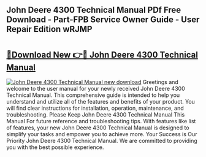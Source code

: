 ## John Deere 4300 Technical Manual PDf Free Download - Part-FPB Service Owner Guide - User Repair Edition wRJMP

# <h2><a href="http://bc97157.oget.top/?id=John+Deere+4300+Technical+Manual">🔗Download New 👉🔴 John Deere 4300 Technical Manual</a></h2>

[![John Deere 4300 Technical Manual new download](https://i.imgur.com/5g1atiW.png)](http://bc97157.oget.top/?id=John+Deere+4300+Technical+Manual)
Greetings and welcome to the user manual for your newly received John Deere 4300 Technical Manual. This comprehensive guide is intended to help you understand and utilize all of the features and benefits of your product. You will find clear instructions for installation, operation, maintenance, and troubleshooting. Please Keep John Deere 4300 Technical Manual This Manual For future reference and troubleshooting tips. With features like list of features, your new John Deere 4300 Technical Manual is designed to simplify your tasks and empower you to achieve more. Your Success is Our Priority John Deere 4300 Technical Manual. We are committed to providing you with the best possible experience.
